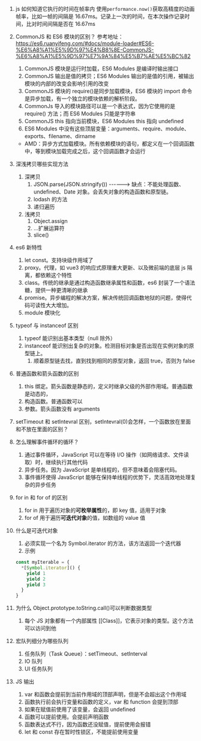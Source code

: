 1. js 如何知道它执行的时间在帧率内
   使用`performance.now()`获取高精度的动画帧率，比如一帧的间隔是 16.67ms。记录上一次的时间，在本次操作记录时间，比对时间间隔是否在 16.67ms
2. CommonJS 和 ES6 模块的区别？
   参考地址：https://es6.ruanyifeng.com/#docs/module-loader#ES6-%E6%A8%A1%E5%9D%97%E4%B8%8E-CommonJS-%E6%A8%A1%E5%9D%97%E7%9A%84%E5%B7%AE%E5%BC%82

   1. CommonJS 模块是运行时加载，ES6 Modules 是编译时输出接口
   2. CommonJS 输出是值的拷贝；ES6 Modules 输出的是值的引用，被输出模块的内部的改变会影响引用的改变
   3. CommonJS 模块的 require()是同步加载模块，ES6 模块的 import 命令是异步加载，有一个独立的模块依赖的解析阶段。
   4. CommonJs 导入的模块路径可以是一个表达式，因为它使用的是 require() 方法；而 ES6 Modules 只能是字符串
   5. CommonJS this 指向当前模块，ES6 Modules this 指向 undefined
   6. ES6 Modules 中没有这些顶层变量：arguments、require、module、exports、filename、dirname

   - AMD：异步方式加载模块。所有依赖模块的语句，都定义在一个回调函数中，等到模块加载完成之后，这个回调函数才会运行

3. 深浅拷贝哪些实现方法
   1. 深拷贝
      1. JSON.parse(JSON.stringify()) ------> 缺点：不能处理函数、undefined、Date 对象。会丢失对象的构造函数和原型链。
      2. lodash 的方法
      3. 递归遍历
   2. 浅拷贝
      1. Object.assign
      2. ...扩展运算符
      3. slice()
4. es6 新特性
   1. let const。支持块级作用域了
   2. proxy。代理，如 vue3 的响应式原理重大更新、以及微前端的底层 js 隔离，都依赖这个特性
   3. class。传统的继承是通过构造函数继承属性和函数，es6 封装了一个语法糖，提供一种更清晰的继承
   4. promise。异步编程的解决方案，解决传统回调函数地狱的问题，使得代码可读性大大增加。
   5. module 模块化
5. typeof 与 instanceof 区别
   1. typeof 能识别出基本类型（null 除外）
   2. instanceof 能识别出复杂的对象。检测目标对象是否出现在实例对象的原型链上。
      1. 顺着原型链去找，直到找到相同的原型对象，返回 true，否则为 false
6. 普通函数和箭头函数的区别
   1. this 绑定。箭头函数是静态的，定义时继承父级的外部作用域。普通函数是动态的，
   2. 构造函数。普通函数可以
   3. 参数。箭头函数没有 arguments
7. setTimeout 和 setIntevral 区别，setIntevral(0)会怎样，一个函数放在里面和不放在里面的区别？
8. 怎么理解事件循环的循环？
   1. 通过事件循环，JavaScript 可以在等待 I/O 操作（如网络请求、文件读取）时，继续执行其他代码
   2. 异步任务。因为 JavaScript 是单线程的，但不意味着会阻塞代码。
   3. 事件循环使得 JavaScript 能够在保持单线程的优势下，灵活高效地处理复杂的异步任务
9. for in 和 for of 的区别
   1. for in 用于遍历对象的**可枚举属性**的，即 key 值，适用于对象
   2. for of 用于遍历**可迭代对象**的值，如数组的 value 值
10. 什么是可迭代对象
    1. 必须实现一个名为 Symbol.iterator 的方法，该方法返回一个迭代器
    2. 示例
    ```js
    const myIterable = {
      *[Symbol.iterator]() {
        yield 1
        yield 2
        yield 3
      }
    }
    ```
11. 为什么 Object.prototype.toString.call()可以判断数据类型
    1. 每个 JS 对象都有一个内部属性 [[Class]]，它表示对象的类型。这个方法可以访问到他
12. 宏队列细分为哪些队列
    1. 任务队列（Task Queue）：setTimeout、setInterval
    2. IO 队列
    3. UI 任务队列
13. JS 输出
    1. var 和函数会提前到当前作用域的顶部声明，但是不会超出这个作用域
    2. 函数执行前会执行变量和函数的定义，var 和 function 会提到顶部
    3. 如果在赋值前使用了该变量，会返回 undefined
    4. 函数可以提前使用。会提前声明函数
    5. 函数表达式不行，因为函数还没赋值，提前使用会报错
    6. let 和 const 存在暂时性锁区，不能提前使用变量
